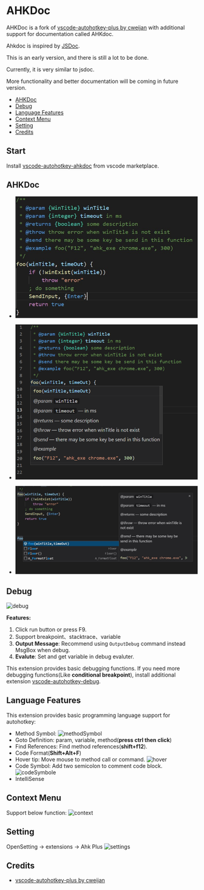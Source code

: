 # AHKDoc
AHKDoc is a fork of [vscode-autohotkey-plus by cweijan](https://marketplace.visualstudio.com/items?itemName=cweijan.vscode-autohotkey-plus) with additional support for documentation called AHKdoc.

Ahkdoc is inspired by [JSDoc](https://jsdoc.app/index.html). 

This is an early version, and there is still a lot to be done.

Currently, it is very similar to jsdoc.

More functionality and better documentation will be coming in future version.


  - [AHKDoc](#AHKDoc#AHKDoc)
  - [Debug](#debug)
  - [Language Features](#language-features)
  - [Context Menu](#context-menu)
  - [Setting](#setting)
  - [Credits](#credits)

## Start

Install  [vscode-autohotkey-ahkdoc](https://marketplace.visualstudio.com/items?itemName=bhbbbbb.vscode-autohotkey-ahkdoc) from vscode marketplace.

## AHKDoc

- ![ahkdoc](image/ahkdoc.jpg)

- ![ahkdoc_hover](image/ahkdoc_hover.png)

- ![ahkCompletion](image/autoCompletion.jpg)


## Debug

![debug](image/debug.gif)

**Features:**
1. Click run button or press F9.
2. Support breakpoint、stacktrace、variable
4. **Output Message**: Recommend using `OutputDebug` command instead MsgBox when debug.
4. **Evalute**: Set and get variable in debug evaluter.

This extension provides basic debugging functions. If you need more debugging functions(Like **conditional breakpoint**), install additional extension [vscode-autohotkey-debug](https://marketplace.visualstudio.com/items?itemName=zero-plusplus.vscode-autohotkey-debug).

## Language Features

This extension provides basic programming language support for autohotkey:
- Method Symbol: ![methodSymbol](image/methodSymbol.png)
- Goto Definition: param, variable, method(**press ctrl then click**)
- Find References: Find method references(**shift+f12**).
- Code Format(**Shift+Alt+F**)
- Hover tip: Move mouse to method call or command. ![hover](image/hover.png)
- Code Symbol: Add two semicolon to comment code block. ![codeSymbole](image/codeSymbol.png)
- IntelliSense

## Context Menu

Support below function: ![context](image/context.png)

## Setting

OpenSetting -> extensions -> Ahk Plus
![settings](image/settings.jpg)

## Credits
- [vscode-autohotkey-plus by cweijan](https://marketplace.visualstudio.com/items?itemName=cweijan.vscode-autohotkey-plus)